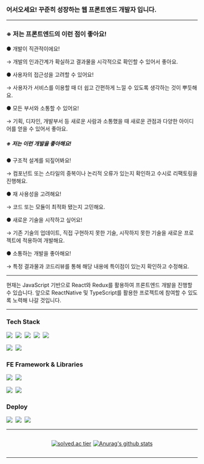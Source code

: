 ### 어서오세요! 꾸준히 성장하는 웹 프론트엔드 개발자 입니다.

---

### ※ 저는 프론트엔드의 이런 점이 좋아요!

● 개발이 직관적이에요!
<p>
    → 개발의 인과간계가 확실하고 결과물을 시각적으로 확인할 수 있어서 좋아요.
</p>
● 사용자의 접근성을 고려할 수 있어요!
<p>
    → 사용자가 서비스를 이용할 때 더 쉽고 간편하게 느낄 수 있도록 생각하는 것이 뿌듯해요.
</p>
● 모든 부서와 소통할 수 있어요!
<p>
    → 기획, 디자인, 개발부서 등 새로운 사람과 소통했을 때 새로운 관점과 다양한 아이디어를 얻을 수 있어서 좋아요.
</p>

##### ※ 저는 이런 개발을 좋아해요!

● 구조적 설계를 되짚어봐요!
<p>
    → 컴포넌트 또는 스타일의 중복이나 논리적 오류가 있는지 확인하고 수시로 리팩토링을 진행해요.
</p>
● 재 사용성을 고려해요!
<p>
    → 코드 또는 모듈이 최적화 됐는지 고민해요.
</p>
● 새로운 기술을 시작하고 싶어요!
<p>
    → 기존 기술의 업데이트, 직접 구현하지 못한 기술, 시작하지 못한 기술을 새로운 프로젝트에 적용하여 개발해요.
</p>
● 소통하는 개발을 좋아해요!
<p>
    → 특정 결과물과 코드리뷰를 통해 해당 내용에 특이점이 있는지 확인하고 수정해요.
</p>
    
---

현재는 JavaScript 기반으로 React와 Redux를 활용하여 프론트엔드 개발을 진행할 수 있습니다.
앞으로 ReactNative 및 TypeScript를 활용한 프로젝트에 참여할 수 있도록 노력해 나갈 것입니다.

---

### Tech Stack
<p>
  <img src="https://img.shields.io/badge/Java-007396?style=flat-square&logo=Java&logoColor=white"/></a>&nbsp 
  <img src="https://img.shields.io/badge/JavaScript-F7DF1E?style=flat-square&logo=JavaScript&logoColor=white"/></a>&nbsp 
  <img src="https://img.shields.io/badge/Sass-CC6699?style=flat-square&logo=Sass&logoColor=white"/></a>&nbsp 
  <img src="https://img.shields.io/badge/HTML5-E34F26?style=flat-square&logo=HTML5&logoColor=white"/></a>&nbsp 
  <img src="https://img.shields.io/badge/css-1572B6?style=flat-square&logo=css3&logoColor=white"/></a>&nbsp 
</p>
<p>
  <img src="https://img.shields.io/badge/Mysql-E6B91E?style=flat-square&logo=MySql&logoColor=white"/></a>&nbsp 
  <img src="https://img.shields.io/badge/Firebase-FFCA28?style=flat-square&logo=Firebase&logoColor=white"/></a>&nbsp 
</p>

### FE Framework & Libraries
<p>
  <img src="https://img.shields.io/badge/React-61DAFB?style=flat-square&logo=React&logoColor=white"/></a>&nbsp 
  <img src="https://img.shields.io/badge/Vue.js-4FC08D?style=flat-square&logo=Vue.js&logoColor=white"/></a>&nbsp 
</p>
<p>
  <img src="https://img.shields.io/badge/Redux-764ABC?style=flat-square&logo=Redux&logoColor=white"/></a>&nbsp 
  <img src="https://img.shields.io/badge/Amazon S3-569A31?style=flat-square&logo=Amazon S3&logoColor=white"/></a>&nbsp 
</p>

### Deploy
<p>
  <img src="https://img.shields.io/badge/Amazon AWS-232F3E?style=flat-square&logo=Amazon AWS&logoColor=white"/></a>&nbsp 
  <img src="https://img.shields.io/badge/Amazon EC2-FF9900?style=flat-square&logo=Amazon EC2&logoColor=white"/></a>&nbsp 
  <img src="https://img.shields.io/badge/Jenkins-D24939?style=flat-square&logo=Jenkins&logoColor=white"/></a>&nbsp 
</p>

---

<div align="center" style="display: flex; gap: 5px; justify-content: center; align-items: flex-start;">
  
[![solved.ac tier](http://mazassumnida.wtf/api/v2/generate_badge?boj=jerryprk)](https://solved.ac/jerryprk)

[![Anurag's github stats](https://github-readme-stats.vercel.app/api?username=Jisup&show_icons=true&theme=radical)](https://github.com/Jisup/github-readme-stats)
  
</div>

---
